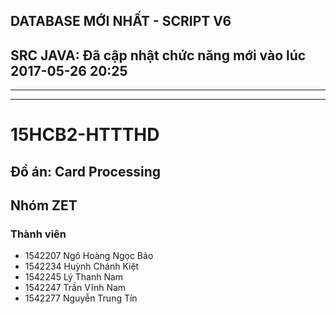 ## DATABASE MỚI NHẤT - SCRIPT V6
## SRC JAVA: Đã cập nhật chức năng mới vào lúc 2017-05-26 20:25
----------------------------------------------------------------------------------------
---------------------------------------------------------------------------------------
# 15HCB2-HTTTHD
## Đồ án: Card Processing
## Nhóm ZET
### Thành viên
+ 1542207	Ngô Hoàng Ngọc Bảo
+ 1542234	Huỳnh Chánh Kiệt
+ 1542245	Lý Thanh Nam
+ 1542247	Trần Vĩnh Nam
+ 1542277	Nguyễn Trung Tín

